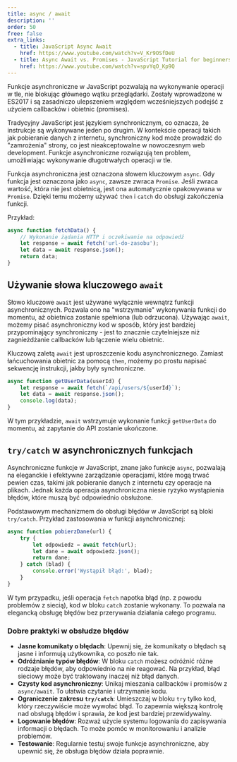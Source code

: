 ```yaml
---
title: async / await
description: ''
order: 50
free: false
extra_links:
  - title: JavaScript Async Await
    href: https://www.youtube.com/watch?v=V_Kr9OSfDeU
  - title: Async Await vs. Promises - JavaScript Tutorial for beginners
    href: https://www.youtube.com/watch?v=spvYqO_Kp9Q
---
```


Funkcje asynchroniczne w JavaScript pozwalają na wykonywanie operacji w tle, nie blokując głównego wątku przeglądarki. Zostały wprowadzone w ES2017 i są zasadniczo ulepszeniem względem wcześniejszych podejść z użyciem callbacków i obietnic (promises).

Tradycyjny JavaScript jest językiem synchronicznym, co oznacza, że instrukcje są wykonywane jeden po drugim. W kontekście operacji takich jak pobieranie danych z internetu, synchroniczny kod może prowadzić do "zamrożenia" strony, co jest nieakceptowalne w nowoczesnym web development. Funkcje asynchroniczne rozwiązują ten problem, umożliwiając wykonywanie długotrwałych operacji w tle.

Funkcja asynchroniczna jest oznaczona słowem kluczowym `async`. Gdy funkcja jest oznaczona jako `async`, zawsze zwraca `Promise`. Jeśli zwraca wartość, która nie jest obietnicą, jest ona automatycznie opakowywana w `Promise`. Dzięki temu możemy używać `then` i `catch` do obsługi zakończenia funkcji.

Przykład:

```javascript
async function fetchData() {
	// Wykonanie żądania HTTP i oczekiwanie na odpowiedź
	let response = await fetch('url-do-zasobu');
	let data = await response.json();
	return data;
}
```

## Używanie słowa kluczowego `await`

Słowo kluczowe `await` jest używane wyłącznie wewnątrz funkcji asynchronicznych. Pozwala ono na "wstrzymanie" wykonywania funkcji do momentu, aż obietnica zostanie spełniona (lub odrzucona). Używając `await`, możemy pisać asynchroniczny kod w sposób, który jest bardziej przypominający synchroniczny - jest to znacznie czytelniejsze niż zagnieżdżanie callbacków lub łączenie wielu obietnic.

Kluczową zaletą `await` jest uproszczenie kodu asynchronicznego. Zamiast łańcuchowania obietnic za pomocą `then`, możemy po prostu napisać sekwencję instrukcji, jakby były synchroniczne.

```javascript
async function getUserData(userId) {
	let response = await fetch(`/api/users/${userId}`);
	let data = await response.json();
	console.log(data);
}
```

W tym przykładzie, `await` wstrzymuje wykonanie funkcji `getUserData` do momentu, aż zapytanie do API zostanie ukończone.

## `try/catch` w asynchronicznych funkcjach

Asynchroniczne funkcje w JavaScript, znane jako funkcje `async`, pozwalają na eleganckie i efektywne zarządzanie operacjami, które mogą trwać pewien czas, takimi jak pobieranie danych z internetu czy operacje na plikach. Jednak każda operacja asynchroniczna niesie ryzyko wystąpienia błędów, które muszą być odpowiednio obsłużone.

Podstawowym mechanizmem do obsługi błędów w JavaScript są bloki `try/catch`. Przykład zastosowania w funkcji asynchronicznej:

```javascript
async function pobierzDane(url) {
	try {
		let odpowiedz = await fetch(url);
		let dane = await odpowiedz.json();
		return dane;
	} catch (blad) {
		console.error('Wystąpił błąd:', blad);
	}
}
```

W tym przypadku, jeśli operacja `fetch` napotka błąd (np. z powodu problemów z siecią), kod w bloku `catch` zostanie wykonany. To pozwala na elegancką obsługę błędów bez przerywania działania całego programu.

### Dobre praktyki w obsłudze błędów

- **Jasne komunikaty o błędach**: Upewnij się, że komunikaty o błędach są jasne i informują użytkownika, co poszło nie tak.
- **Odróżnianie typów błędów**: W bloku `catch` możesz odróżnić różne rodzaje błędów, aby odpowiednio na nie reagować. Na przykład, błąd sieciowy może być traktowany inaczej niż błąd danych.
- **Czysty kod asynchroniczny**: Unikaj mieszania callbacków i promisów z `async/await`. To ułatwia czytanie i utrzymanie kodu.
- **Ograniczenie zakresu `try/catch`**: Umieszczaj w bloku `try` tylko kod, który rzeczywiście może wywołać błąd. To zapewnia większą kontrolę nad obsługą błędów i sprawia, że kod jest bardziej przewidywalny.
- **Logowanie błędów**: Rozważ użycie systemu logowania do zapisywania informacji o błędach. To może pomóc w monitorowaniu i analizie problemów.
- **Testowanie**: Regularnie testuj swoje funkcje asynchroniczne, aby upewnić się, że obsługa błędów działa poprawnie.
